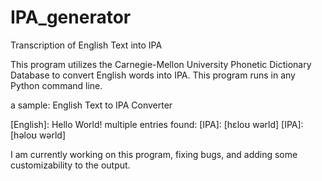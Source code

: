 # IPA_generator
Transcription of English Text into IPA

This program utilizes the Carnegie-Mellon University Phonetic Dictionary Database to convert English words into IPA. 
This program runs in any Python command line. 

a sample: 
    English Text to IPA Converter

   [English]: Hello World!
   multiple entries found: 
   [IPA]: [hɛloʊ wərld]
   [IPA]: [həloʊ wərld]

I am currently working on this program, fixing bugs, and adding some customizability to the output. 
